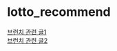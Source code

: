 # lotto_recommend

[브런치 관련 글1](https://brunch.co.kr/@entaline/8)  
[브런치 관련 글2](https://brunch.co.kr/@entaline/9)
